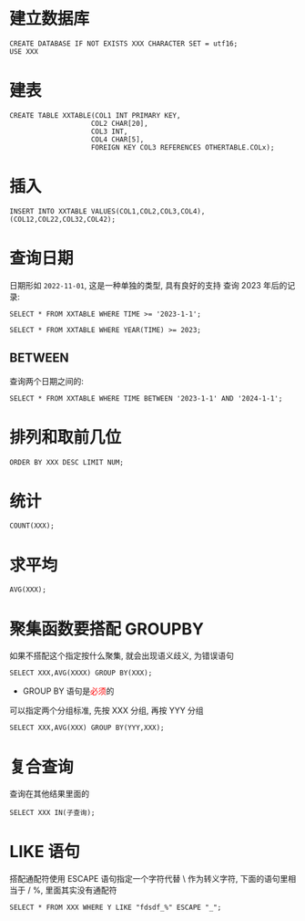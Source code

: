 # 建立数据库
```mysql
CREATE DATABASE IF NOT EXISTS XXX CHARACTER SET = utf16;
USE XXX
```
# 建表
```mysql
CREATE TABLE XXTABLE(COL1 INT PRIMARY KEY,
					COL2 CHAR[20],
					COL3 INT,
					COL4 CHAR[5],
					FOREIGN KEY COL3 REFERENCES OTHERTABLE.COLx);
```
# 插入
```mysql
INSERT INTO XXTABLE VALUES(COL1,COL2,COL3,COL4),(COL12,COL22,COL32,COL42);
```
# 查询日期
日期形如 `2022-11-01`, 这是一种单独的类型, 具有良好的支持
查询 $2023$ 年后的记录:
```mysql
SELECT * FROM XXTABLE WHERE TIME >= '2023-1-1';

SELECT * FROM XXTABLE WHERE YEAR(TIME) >= 2023;
```

## BETWEEN
查询两个日期之间的:
```mysql
SELECT * FROM XXTABLE WHERE TIME BETWEEN '2023-1-1' AND '2024-1-1';
```

# 排列和取前几位
```Mysql
ORDER BY XXX DESC LIMIT NUM;
```

# 统计
```mysql
COUNT(XXX);
```

# 求平均
```mysql
AVG(XXX);
```

# 聚集函数要搭配 GROUPBY
如果不搭配这个指定按什么聚集, 就会出现语义歧义, 为错误语句
```mysql
SELECT XXX,AVG(XXXX) GROUP BY(XXX);
```
- GROUP BY 语句是<font color="#ff0000">必须</font>的

可以指定两个分组标准, 先按 XXX 分组, 再按 YYY 分组
```mysql
SELECT XXX,AVG(XXX) GROUP BY(YYY,XXX);
```

# 复合查询
查询在其他结果里面的
```mysql
SELECT XXX IN(子查询);
```

# LIKE 语句
搭配通配符使用
ESCAPE 语句指定一个字符代替 \ 作为转义字符, 下面的语句里相当于 / %, 里面其实没有通配符
```mysql
SELECT * FROM XXX WHERE Y LIKE "fdsdf_%" ESCAPE "_";
```



